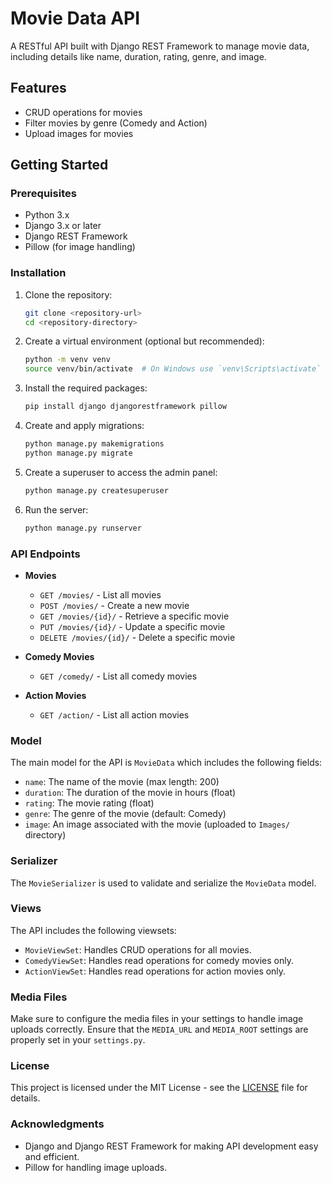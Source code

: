 
# Movie Data API

A RESTful API built with Django REST Framework to manage movie data, including details like name, duration, rating, genre, and image.

## Features

- CRUD operations for movies
- Filter movies by genre (Comedy and Action)
- Upload images for movies

## Getting Started

### Prerequisites

- Python 3.x
- Django 3.x or later
- Django REST Framework
- Pillow (for image handling)

### Installation

1. Clone the repository:

   ```bash
   git clone <repository-url>
   cd <repository-directory>
   ```

2. Create a virtual environment (optional but recommended):

   ```bash
   python -m venv venv
   source venv/bin/activate  # On Windows use `venv\Scripts\activate`
   ```

3. Install the required packages:

   ```bash
   pip install django djangorestframework pillow
   ```

4. Create and apply migrations:

   ```bash
   python manage.py makemigrations
   python manage.py migrate
   ```

5. Create a superuser to access the admin panel:

   ```bash
   python manage.py createsuperuser
   ```

6. Run the server:

   ```bash
   python manage.py runserver
   ```

### API Endpoints

- **Movies**
  - `GET /movies/` - List all movies
  - `POST /movies/` - Create a new movie
  - `GET /movies/{id}/` - Retrieve a specific movie
  - `PUT /movies/{id}/` - Update a specific movie
  - `DELETE /movies/{id}/` - Delete a specific movie

- **Comedy Movies**
  - `GET /comedy/` - List all comedy movies

- **Action Movies**
  - `GET /action/` - List all action movies

### Model

The main model for the API is `MovieData` which includes the following fields:

- `name`: The name of the movie (max length: 200)
- `duration`: The duration of the movie in hours (float)
- `rating`: The movie rating (float)
- `genre`: The genre of the movie (default: Comedy)
- `image`: An image associated with the movie (uploaded to `Images/` directory)

### Serializer

The `MovieSerializer` is used to validate and serialize the `MovieData` model.

### Views

The API includes the following viewsets:

- `MovieViewSet`: Handles CRUD operations for all movies.
- `ComedyViewSet`: Handles read operations for comedy movies only.
- `ActionViewSet`: Handles read operations for action movies only.

### Media Files

Make sure to configure the media files in your settings to handle image uploads correctly. Ensure that the `MEDIA_URL` and `MEDIA_ROOT` settings are properly set in your `settings.py`.

### License

This project is licensed under the MIT License - see the [LICENSE](LICENSE) file for details.

### Acknowledgments

- Django and Django REST Framework for making API development easy and efficient.
- Pillow for handling image uploads.

